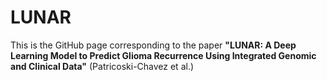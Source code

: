# LUNAR
This is the GitHub page corresponding to the paper **"LUNAR: A Deep Learning Model to Predict Glioma Recurrence Using Integrated Genomic and Clinical Data"** (Patricoski-Chavez et al.)
